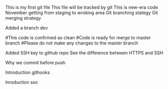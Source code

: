This is my first git file
This file will be tracked by git
This is new-era code
November
getting from staging to wroking area
Git branching stategy
Git merging strategy



Added a branch dev

#This code is confirmed as clean
#Code is ready for merge to master branch
#Please do not make any changes to the master branch

Added SSH key to github repo
See the difference between HTTPS and SSH

Why we commit before push

Introduction githooks

Inroduction sso
